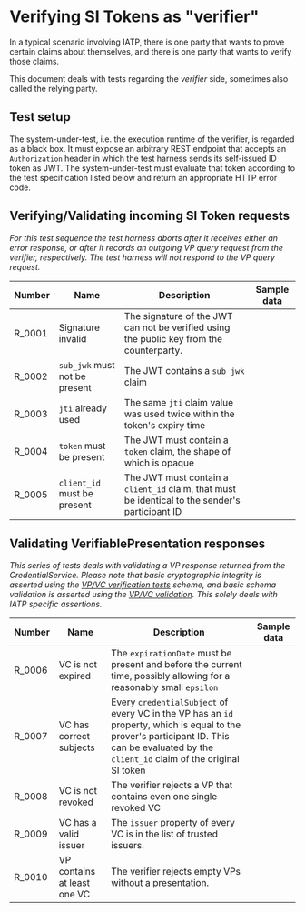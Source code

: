 # Verifying SI Tokens as "verifier"

In a typical scenario involving IATP, there is one party that wants to prove certain claims about themselves, and there
is one party that wants to verify those claims.

This document deals with tests regarding the _verifier_ side, sometimes also called the relying party.

## Test setup

The system-under-test, i.e. the execution runtime of the verifier, is regarded as a black box. It must expose an
arbitrary REST endpoint that accepts an `Authorization` header in which the test harness sends its self-issued ID token
as JWT. The system-under-test must evaluate that token according to the test specification listed below and return an
appropriate HTTP error code. 

## Verifying/Validating incoming SI Token requests

_For this test sequence the test harness aborts after it receives either an error response, or after it records an
outgoing VP query request from the verifier, respectively. The test harness will not respond to the VP query request._

| Number | Name                                        | Description                                                                                     | Sample data |
|--------|---------------------------------------------|-------------------------------------------------------------------------------------------------|-------------|
| R_0001 | Signature invalid                           | The signature of the JWT can not be verified using the public key from the counterparty.        |             |
| R_0002 | `sub_jwk` must not be present               | The JWT contains a `sub_jwk` claim                                                              |             |
| R_0003 | `jti` already used                          | The same `jti` claim value was used twice within the token's expiry time                        |             |
| R_0004 | `token` must be present | The JWT must contain a `token` claim, the shape of which is opaque          |             |
| R_0005 | `client_id` must be present                 | The JWT must contain a `client_id` claim, that must be identical to the sender's participant ID |             |

## Validating VerifiablePresentation responses

_This series of tests deals with validating a VP response returned from the CredentialService. Please note that basic
cryptographic integrity is asserted using the [VP/VC verification tests](./base_tests#verifying-ldp-vc--ldp-vp)
scheme, and basic schema validation is asserted using the [VP/VC validation](./base_tests#validating-ldp-vcs-and-vps).
This solely deals with IATP specific assertions._

| Number | Name                        | Description                                                                                                                                                                                  | Sample data |
|--------|-----------------------------|----------------------------------------------------------------------------------------------------------------------------------------------------------------------------------------------|-------------|
| R_0006 | VC is not expired           | The `expirationDate` must be present and before the current time, possibly allowing for a reasonably small `epsilon`                                                                         |             |
| R_0007 | VC has correct subjects     | Every `credentialSubject` of every VC in the VP has an `id` property, which is equal to the prover's participant ID. This can be evaluated by the `client_id` claim of the original SI token |             |
| R_0008 | VC is not revoked           | The verifier rejects a VP that contains even one single revoked VC                                                                                                                           |             |
| R_0009 | VC has a valid issuer       | The `issuer` property of every VC is in the list of trusted issuers.                                                                                                                         |             |
| R_0010 | VP contains at least one VC | The verifier rejects empty VPs without a presentation.                                                                                                                                       |             |
